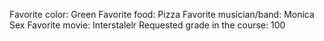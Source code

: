 Favorite color: Green
Favorite food: Pizza
Favorite musician/band: Monica Sex 
Favorite movie: Interstalelr
Requested grade in the course: 100 
